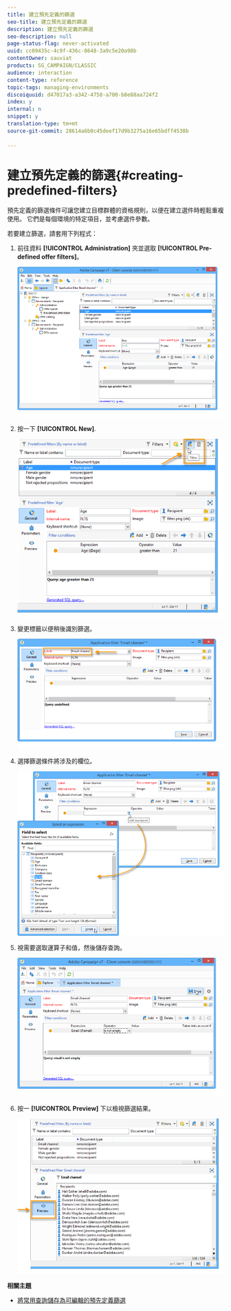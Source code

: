 ```yaml
---
title: 建立預先定義的篩選
seo-title: 建立預先定義的篩選
description: 建立預先定義的篩選
seo-description: null
page-status-flag: never-activated
uuid: cc09435c-4c9f-436c-8648-3a9c5e20a98b
contentOwner: sauviat
products: SG_CAMPAIGN/CLASSIC
audience: interaction
content-type: reference
topic-tags: managing-environments
discoiquuid: d47017a3-a342-4758-a700-b8e88aa724f2
index: y
internal: n
snippet: y
translation-type: tm+mt
source-git-commit: 28614a6b0c45deef17d9b3275a16e65bdff4538b

---
```



# 建立預先定義的篩選{#creating-predefined-filters}

預先定義的篩選條件可讓您建立目標群體的資格規則，以便在建立選件時輕鬆重複使用。 它們是每個環境的特定項目，並考慮選件參數。

若要建立篩選，請套用下列程式：

1. 前往資料 **[!UICONTROL Administration]** 夾並選取 **[!UICONTROL Pre-defined offer filters]**。

   ![](assets/offer_filter_create_005.png)

1. 按一下 **[!UICONTROL New]**.

   ![](assets/offer_filter_create_001.png)

1. 變更標籤以便稍後識別篩選。

   ![](assets/offer_filter_create_002.png)

1. 選擇篩選條件將涉及的欄位。

   ![](assets/offer_filter_create_003.png)

1. 視需要選取運算子和值，然後儲存查詢。

   ![](assets/offer_filter_create_004.png)

1. 按一 **[!UICONTROL Preview]** 下以檢視篩選結果。

   ![](assets/offer_filter_create_006.png)

**相關主題**

* [將常用查詢儲存為可編輯的預先定義篩選](https://helpx.adobe.com/campaign/kb/simplifying-campaign-management-acc.html#Savefrequentlyusedqueriesaseditablepredefinedfilters)